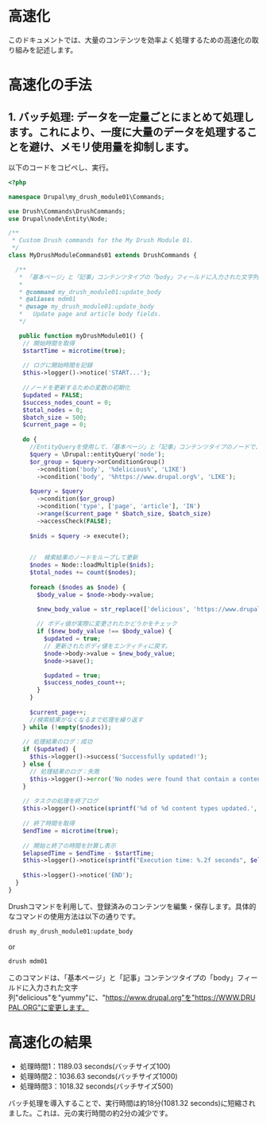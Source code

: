 # 高速化

このドキュメントでは、大量のコンテンツを効率よく処理するための高速化の取り組みを記述します。

# 高速化の手法
## 1. バッチ処理: データを一定量ごとにまとめて処理します。これにより、一度に大量のデータを処理することを避け、メモリ使用量を抑制します。

 以下のコードをコピペし、実行。

```php
<?php

namespace Drupal\my_drush_module01\Commands;

use Drush\Commands\DrushCommands;
use Drupal\node\Entity\Node;

/**
 * Custom Drush commands for the My Drush Module 01.
 */
class MyDrushModuleCommands01 extends DrushCommands {

  /**
   * 「基本ページ」と「記事」コンテンツタイプの「body」フィールドに入力された文字列"delicious"を"yummy"に、"https://www.drupal.org"を"https://WWW.DRUPAL.ORG"に変更する、カスタム Drush コマンドの作成.
   *
   * @command my_drush_module01:update_body
   * @aliases mdm01
   * @usage my_drush_module01:update_body
   *   Update page and article body fields.
   */

   public function myDrushModule01() {
    // 開始時間を取得
    $startTime = microtime(true);
  
    // ログに開始時間を記録
    $this->logger()->notice('START...');
  
    //ノードを更新するための変数の初期化
    $updated = FALSE;
    $success_nodes_count = 0;
    $total_nodes = 0;
    $batch_size = 500;
    $current_page = 0;
  
    do {
      //EntityQueryを使用して、「基本ページ」と「記事」コンテンツタイプのノードで、「body」フィールドに"delicious"または"https://www.drupal.org"を含むものを検索。検索は500件ずつ取得するようにページングされている。
      $query = \Drupal::entityQuery('node');
      $or_group = $query->orConditionGroup()
        ->condition('body', '%delicious%', 'LIKE')
        ->condition('body', '%https://www.drupal.org%', 'LIKE');
  
      $query = $query
        ->condition($or_group)
        ->condition('type', ['page', 'article'], 'IN')
        ->range($current_page * $batch_size, $batch_size)
        ->accessCheck(FALSE);
        
      $nids = $query -> execute();
  

      //  検索結果のノードをループして更新
      $nodes = Node::loadMultiple($nids);
      $total_nodes += count($nodes);
  
      foreach ($nodes as $node) {
        $body_value = $node->body->value;
  
        $new_body_value = str_replace(['delicious', 'https://www.drupal.org'], ['yummy', 'https://WWW.DRUPAL.ORG'], $body_value);

        // ボディ値が実際に変更されたかどうかをチェック
        if ($new_body_value !== $body_value) {
          $updated = true;
          // 更新されたボディ値をエンティティに戻す。
          $node->body->value = $new_body_value;
          $node->save();

          $updated = true;
          $success_nodes_count++;
        } 
      }
  
      $current_page++;
      //検索結果がなくなるまで処理を繰り返す
    } while (!empty($nodes));
  
    // 処理結果のログ：成功
    if ($updated) {
      $this->logger()->success('Successfully updated!');
    } else {
      // 処理結果のログ：失敗
      $this->logger()->error('No nodes were found that contain a content type ("basic page" or "article") with a string ("delicious" or "https://www.drupal.org") in the field "body".');
    }
  
    // タスクの処理を終了ログ
    $this->logger()->notice(sprintf('%d of %d content types updated.', $success_nodes_count, $total_nodes));
  
    // 終了時間を取得
    $endTime = microtime(true);
  
    // 開始と終了の時間を計算し表示
    $elapsedTime = $endTime - $startTime;
    $this->logger()->notice(sprintf("Execution time: %.2f seconds", $elapsedTime));
  
    $this->logger()->notice('END');
  }
}
```

Drushコマンドを利用して、登録済みのコンテンツを編集・保存します。具体的なコマンドの使用方法は以下の通りです。
```bash
drush my_drush_module01:update_body
```

or
```bash
drush mdm01
```

このコマンドは、「基本ページ」と「記事」コンテンツタイプの「body」フィールドに入力された文字列"delicious"を"yummy"に、"https://www.drupal.org"を"https://WWW.DRUPAL.ORG"に変更します。


# 高速化の結果

* 処理時間1：1189.03 seconds(バッチサイズ100)
* 処理時間2：1036.63 seconds(バッチサイズ1000)
* 処理時間3：1018.32 seconds(バッチサイズ500)


バッチ処理を導入することで、実行時間は約18分(1081.32 seconds)に短縮されました。これは、元の実行時間の約2分の減少です。


